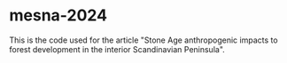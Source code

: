 # mesna-2024

This is the code used for the article "Stone Age anthropogenic impacts to forest development in the interior Scandinavian Peninsula". 

